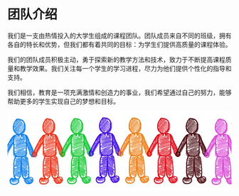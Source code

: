 # 团队介绍

我们是一支由热情投入的大学生组成的课程团队。团队成员来自不同的班级，拥有各自的特长和优势，但我们都有着共同的目标：为学生们提供高质量的课程体验。

我们的团队成员积极主动，勇于探索新的教学方法和技术，致力于不断提高课程质量和教学效果。我们关注每一个学生的学习进程，尽力为他们提供个性化的指导和支持。

我们相信，教育是一项充满激情和创造力的事业，我们希望通过自己的努力，能够帮助更多的学生实现自己的梦想和目标。

![team](/资源/图片/team.webp)
